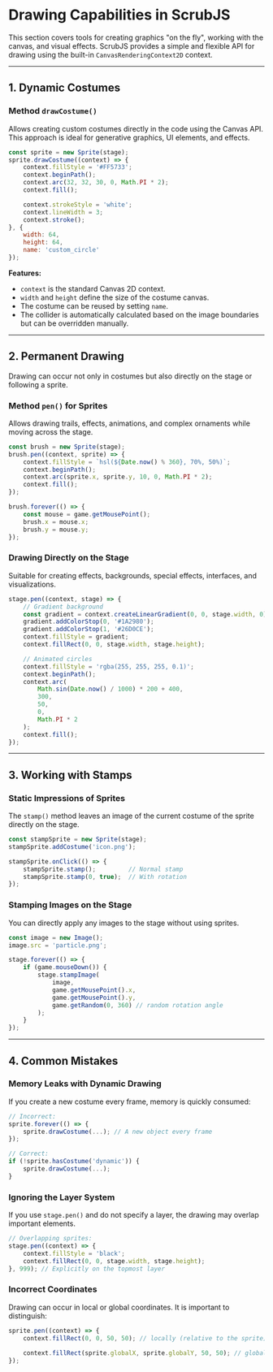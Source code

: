 # Drawing Capabilities in ScrubJS

This section covers tools for creating graphics "on the fly", working with the canvas, and visual effects. ScrubJS provides a simple and flexible API for drawing using the built-in `CanvasRenderingContext2D` context.

---

## 1. Dynamic Costumes

### Method `drawCostume()`

Allows creating custom costumes directly in the code using the Canvas API. This approach is ideal for generative graphics, UI elements, and effects.

```javascript
const sprite = new Sprite(stage);
sprite.drawCostume((context) => {
    context.fillStyle = '#FF5733';
    context.beginPath();
    context.arc(32, 32, 30, 0, Math.PI * 2);
    context.fill();

    context.strokeStyle = 'white';
    context.lineWidth = 3;
    context.stroke();
}, {
    width: 64,
    height: 64,
    name: 'custom_circle'
});
```

**Features:**
- `context` is the standard Canvas 2D context.
- `width` and `height` define the size of the costume canvas.
- The costume can be reused by setting `name`.
- The collider is automatically calculated based on the image boundaries but can be overridden manually.

---

## 2. Permanent Drawing

Drawing can occur not only in costumes but also directly on the stage or following a sprite.

### Method `pen()` for Sprites

Allows drawing trails, effects, animations, and complex ornaments while moving across the stage.

```javascript
const brush = new Sprite(stage);
brush.pen((context, sprite) => {
    context.fillStyle = `hsl(${Date.now() % 360}, 70%, 50%)`;
    context.beginPath();
    context.arc(sprite.x, sprite.y, 10, 0, Math.PI * 2);
    context.fill();
});

brush.forever(() => {
    const mouse = game.getMousePoint();
    brush.x = mouse.x;
    brush.y = mouse.y;
});
```

### Drawing Directly on the Stage

Suitable for creating effects, backgrounds, special effects, interfaces, and visualizations.

```javascript
stage.pen((context, stage) => {
    // Gradient background
    const gradient = context.createLinearGradient(0, 0, stage.width, 0);
    gradient.addColorStop(0, '#1A2980');
    gradient.addColorStop(1, '#26D0CE');
    context.fillStyle = gradient;
    context.fillRect(0, 0, stage.width, stage.height);

    // Animated circles
    context.fillStyle = 'rgba(255, 255, 255, 0.1)';
    context.beginPath();
    context.arc(
        Math.sin(Date.now() / 1000) * 200 + 400,
        300,
        50,
        0,
        Math.PI * 2
    );
    context.fill();
});
```

---

## 3. Working with Stamps

### Static Impressions of Sprites

The `stamp()` method leaves an image of the current costume of the sprite directly on the stage.

```javascript
const stampSprite = new Sprite(stage);
stampSprite.addCostume('icon.png');

stampSprite.onClick(() => {
    stampSprite.stamp();         // Normal stamp
    stampSprite.stamp(0, true);  // With rotation
});
```

### Stamping Images on the Stage

You can directly apply any images to the stage without using sprites.

```javascript
const image = new Image();
image.src = 'particle.png';

stage.forever(() => {
    if (game.mouseDown()) {
        stage.stampImage(
            image,
            game.getMousePoint().x,
            game.getMousePoint().y,
            game.getRandom(0, 360) // random rotation angle
        );
    }
});
```

---

## 4. Common Mistakes

### Memory Leaks with Dynamic Drawing

If you create a new costume every frame, memory is quickly consumed:

```javascript
// Incorrect:
sprite.forever(() => {
    sprite.drawCostume(...); // A new object every frame
});

// Correct:
if (!sprite.hasCostume('dynamic')) {
    sprite.drawCostume(...);
}
```

### Ignoring the Layer System

If you use `stage.pen()` and do not specify a layer, the drawing may overlap important elements.

```javascript
// Overlapping sprites:
stage.pen((context) => {
    context.fillStyle = 'black';
    context.fillRect(0, 0, stage.width, stage.height);
}, 999); // Explicitly on the topmost layer
```

### Incorrect Coordinates

Drawing can occur in local or global coordinates. It is important to distinguish:

```javascript
sprite.pen((context) => {
    context.fillRect(0, 0, 50, 50); // locally (relative to the sprite)
    
    context.fillRect(sprite.globalX, sprite.globalY, 50, 50); // globally (on the stage)
});
```
